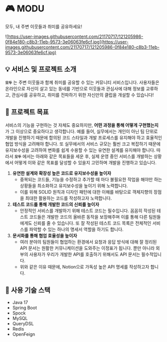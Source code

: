 # **🎮 MODU**

모두, 내 주변 이웃들과 취미를 공유하세요!

![https://user-images.githubusercontent.com/21170717/121205986-0f84e180-c8b3-11eb-9573-3e06063fe6cf.jpg](https://user-images.githubusercontent.com/21170717/121205986-0f84e180-c8b3-11eb-9573-3e06063fe6cf.jpg)

## 💡 **서비스 및 프로젝트 소개**

**`모두`** 는 주변 이웃들과 함께 취미를 공유할 수 있는 커뮤니티 서비스입니다. 사용자들은 온라인으로 자신이 살고 있는 동네를 기반으로 이웃들과 관심사에 대해 정보를 교류하고, 관심사를 공유하고, 취미를 전파하기 위한 자신만의 클럽을 개설할 수 있습니다! 

## **🚀 프로젝트 목표**

서비스의 기능을 구현하는 것 자체도 중요하지만, **어떤 과정을 통해 어떻게 구현했는지**가 그 이상으로 중요하다고 생각합니다. 예를 들어, 실무에서는 개인이 아닌 팀 단위로 개발을 진행하기 때문에 합의된 코드 스타일과 개발 프로세스를 유지해야 하고 효율적인 협업 방식을 고려해야 합니다. 또 실무에서의 서비스 규모는 훨씬 크고 복잡하기 때문에 유지보수성을 고려하여 변화를 쉽게 수용할 수 있는 유연한 설계를 유지해야 합니다. 따라서 **`모두`** 에서는 아래와 같은 목표들을 세운 후, 실제 운영 중인 서비스를 개발하는 상황에서 어떻게 이와 같은 목표를 달성할 수 있을지 고민하며 개발을 진행하고 있습니다.

1. **유연한 설계와 확장성 높은 코드로 유지보수성을 높이자**
    - 중복되는 코드들, 기능을 수정하고 추가할 때 마다 불필요한 작업을 해야만 하는 상황들을 최소화하고 유지보수성을 높이기 위해 노력합니다.
    - 이를 위해 SOLID 원칙과 디자인 패턴에 대한 이해를 바탕으로 객체지향의 장점을 최대한 활용하는 코드를 작성하고자 노력합니다.
2. **테스트 코드를 통해 개발한 코드의 신뢰를 높이자**
    - 안정적인 서비스를 개발하기 위해 테스트 코드는 필수입니다. 꼼꼼히 작성된 테스트 코드들은 개발한 코드의 올바른 동작을 보장해주며 이를 통해 다른 팀원들에게도 신뢰를 줄 수 있습니다. 또 잘 작성된 테스트 코드 목록은 전체적인 서비스를 파악할 수 있는 하나의 명세서 역할을 하기도 합니다.
3. **문서화를 통해 협업 효율성을 높이자**
    - 여러 분야의 팀원들이 협업하는 환경에서 요청과 응답 방식에 대해 잘 정리된 API 문서는 원활한 커뮤니케이션을 도와주는 이정표가 됩니다. 뿐만 아니라 외부의 사용자가 우리가 개발한 API를 호출하기 위해서도 API 문서는 필수적입니다.
    - 위와 같은 이유 때문에, Notion으로 가독성 높은 API 명세를 작성하고자 합니다.

## **🔧 사용 기술 스택**

- Java 17
- Spring Boot
- Spock
- MySQL
- QueryDSL
- Redis
- OpenFeign
